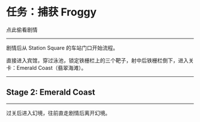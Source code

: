 # 任务：捕获 Froggy

点此偷看剧情

---

剧情后从 Station Square 的车站门口开始流程。

直接进入宾馆，穿过泳池，锁定铁栅栏上的三个靶子，射中后铁栅栏倒下，进入关卡：Emerald Coast（翡翠海滩）。

---

## Stage 2: Emerald Coast

---

过关后进入幻境，往前直走剧情后离开幻境。

